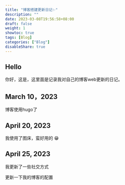 ```yaml
---
title: "博客搭建更新日记✨"
description: ""
date: 2023-03-08T19:56:58+08:00
draft: false
weight: 1
showtoc: true
tags: [Blog]
categories: ["Blog"]
disableShare: true
---
```


## Hello

你好，这是，这里面是记录我对自己的博客web更新的日记。

## March 10，2023

博客使用hugo了

## April 20, 2023

我使用了图床，蛮好用的 😁

## April 25, 2023

我更新了一些社交方式

更新一下我的博客的配置
